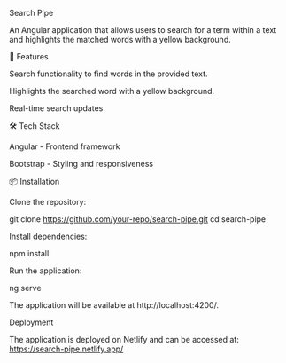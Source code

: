 Search Pipe

An Angular application that allows users to search for a term within a text and highlights the matched words with a yellow background.

📌 Features

Search functionality to find words in the provided text.

Highlights the searched word with a yellow background.

Real-time search updates.

🛠 Tech Stack

Angular - Frontend framework

Bootstrap - Styling and responsiveness

📦 Installation

Clone the repository:

git clone https://github.com/your-repo/search-pipe.git
cd search-pipe

Install dependencies:

npm install

Run the application:

ng serve

The application will be available at http://localhost:4200/.

Deployment

The application is deployed on Netlify and can be accessed at:
https://search-pipe.netlify.app/
